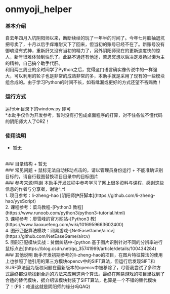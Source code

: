 # onmyoji_helper
### 基本介绍
自去年四月入坑阴阳师以来，断断续续的玩了一年半的时间了。今年七月脑抽退坑把号卖了，十月以后手痒难耐又下了回来，但当初的账号已经不在了。新账号没有御魂没有式神，重新肝又没有当初的精力了，另外阴阳师现在的更新速度快的惊人，新号很难体验到快乐了。此路不通还有他途，苦思冥想以后决定发扬以懒为主的精神，自己搞个助手代肝。
<br>
利用两三周业的余时间学了Python之后，觉得这门语言确实像传说中的一样强大，可以利用的轮子也是非常的成熟非常的多，本助手就是采用了现有的一些模块组合成的。由于学习Python的时间不长，如有纰漏或更好的方式还望不吝赐教！
<br>

### 运行方式
运行bin目录下的window.py 即可
<br>
*本助手仅作为开发参考，暂时没有打包成桌面程序的打算，对不住各位不懂代码的阴阳师大人了ORZ！
<br>
### 使用说明
+ 暂无
<br>
### 目录结构
+ 暂无
<br>
### 常见问题
+ 鼠标无法自动移动点击的，请以管理员身份运行
+ 不能准确识别目标的，请自行截图替换项目目录中的目标图片
<br>
### 参考来源/鸣谢
本助手开发过程中参考学习了网上很多资料与课程，感谢这些信息的作者与分享者，谢谢^_^!
<br>
1. 项目参考：li-zheng-hao [阴阳师护肝脚本](https://github.com/li-zheng-hao/yysScript)
<br>
2. 课程参考：菜鸟教程-[Python3 教程](https://www.runoob.com/python3/python3-tutorial.html)
<br>
3. 课程参考：廖雪峰的官方网站-[Python3 教](https://www.liaoxuefeng.com/wiki/1016959663602400)
<br>
4. 图形匹配算法模块：网易游戏-[NetEaseGame/aircv](https://github.com/NetEaseGame/aircv)
<br>
5. 图形匹配模块实战：贫僧纠结中-[python 基于图片识别针对不同的分辨率进行鼠标点击](https://blog.csdn.net/qq_35741999/article/details/100434284)
<br>
### 其他说明
助手开发初期参考的li-zheng-hao的项目，在图片特征算法的使用上也参照了他引用的第三方模块opencv中的SIFT算法，但运行后发现SIFT和SURF算法因为版权问题在最新版本的opencv中被移除了，尽管我尝试了多种方式最终都没能找到合适的方法来应用这两个算法。最终在网易游戏的项目里找到了合适的替代模块，据介绍该模块封装了SIFT算法，也算是一个不错的替代模块了！(PS：难道这就是阴阳师的缘分吗QAQ)

